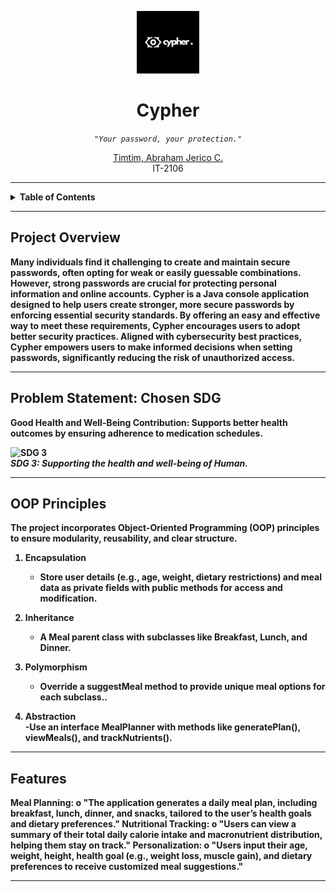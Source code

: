 <p align="center">
  <img src="cypherlogo.png" width="100" />
</p>

<h1 align="center">Cypher</h1>

<p align="center">
    <em><code> "Your password, your protection." </code></em>
</p>

<p align="center">
    <a href="https://github.com/ChixMagnet08">Timtim, Abraham Jerico C.</a><br>
    IT-2106
</p>

---

<details>
  <summary><strong>Table of Contents<strong></summary>
  
  - [Project Overview](#project-overview)
  - [Problem Statement: Chosen SDG](#problem-statement-chosen-sdg)
  - [OOP Principles](#oop-principles)
  - [Features](#features)

</details>

---

##  Project Overview

Many individuals find it challenging to create and maintain secure passwords, often opting for weak or easily guessable combinations. However, strong passwords are crucial for protecting personal information and online accounts. Cypher is a Java console application designed to help users create stronger, more secure passwords by enforcing essential security standards. By offering an easy and effective way to meet these requirements, Cypher encourages users to adopt better security practices. Aligned with cybersecurity best practices, Cypher empowers users to make informed decisions when setting passwords, significantly reducing the risk of unauthorized access.


---

## Problem Statement: Chosen SDG

Good Health and Well-Being
Contribution: Supports better health outcomes by ensuring adherence to medication schedules.


<p>
  <img src="SDG3.jpg" alt="SDG 3" width="150" />  
  <br>
  <em>SDG 3: Supporting the health and well-being of Human.</em>
</p>


---

## OOP Principles
The project incorporates Object-Oriented Programming (OOP) principles to ensure modularity, reusability, and clear structure.

1. **Encapsulation**  
   - Store user details (e.g., age, weight, dietary restrictions) and meal data as private fields with public methods for access and modification.  

2. **Inheritance**  
   - A Meal parent class with subclasses like Breakfast, Lunch, and Dinner.  

3. **Polymorphism**  
   - Override a suggestMeal method to provide unique meal options for each subclass..  

4. **Abstraction**  
   -Use an interface MealPlanner with methods like generatePlan(), viewMeals(), and trackNutrients().

---


## Features
Meal Planning:
o   "The application generates a daily meal plan, including breakfast, lunch, dinner, and snacks, tailored to the user’s health goals and dietary preferences."
Nutritional Tracking:
o   "Users can view a summary of their total daily calorie intake and macronutrient distribution, helping them stay on track."
Personalization:
o   "Users input their age, weight, height, health goal (e.g., weight loss, muscle gain), and dietary preferences to receive customized meal suggestions."



---

